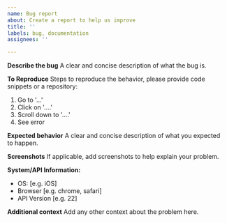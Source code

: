 ```yaml
---
name: Bug report
about: Create a report to help us improve
title: ''
labels: bug, documentation
assignees: ''

---
```


**Describe the bug**
A clear and concise description of what the bug is.

**To Reproduce**
Steps to reproduce the behavior, please provide code snippets or a repository:

1. Go to '...'
2. Click on '....'
3. Scroll down to '....'
4. See error

**Expected behavior**
A clear and concise description of what you expected to happen.

**Screenshots**
If applicable, add screenshots to help explain your problem.

**System/API Information:**
 - OS: [e.g. iOS]
 - Browser [e.g. chrome, safari]
 - API Version [e.g. 22]

**Additional context**
Add any other context about the problem here.
